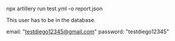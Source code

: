 npx artillery run test.yml -o report.json

This user has to be in the database.

email: "testdiego12345@gmail.com" 
password: "testdiego12345"